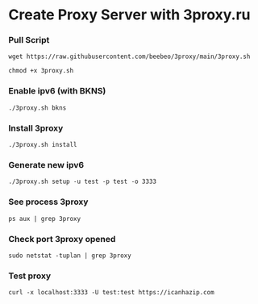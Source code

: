# Create Proxy Server with 3proxy.ru

### Pull Script
`wget https://raw.githubusercontent.com/beebeo/3proxy/main/3proxy.sh`

`chmod +x 3proxy.sh`

### Enable ipv6 (with BKNS)
`./3proxy.sh bkns`

### Install 3proxy
`./3proxy.sh install`

### Generate new ipv6
`./3proxy.sh setup -u test -p test -o 3333`

### See process 3proxy
`ps aux | grep 3proxy`

### Check port 3proxy opened
`sudo netstat -tuplan | grep 3proxy`

### Test proxy
`curl -x localhost:3333 -U test:test https://icanhazip.com`
